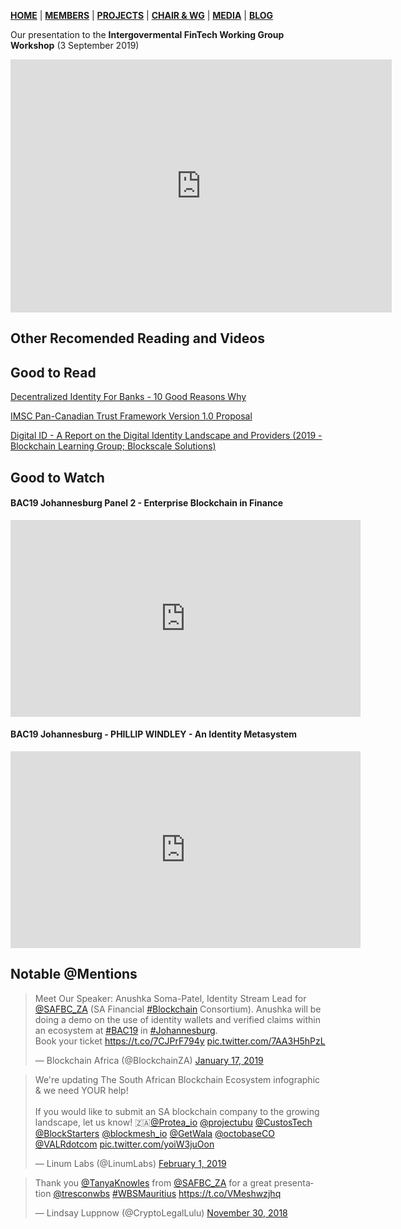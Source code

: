 [**HOME**](https://www.safbc.co.za) | [**MEMBERS**](/members/) | [**PROJECTS**](/projects/kyc) | [**CHAIR & WG**](/committees/) | [**MEDIA**](/media/) | [**BLOG**](/blog/)

Our presentation to the **Intergovermental FinTech Working Group Workshop** (3 September 2019)

<iframe src="https://bankservafrica0-my.sharepoint.com/personal/garyd_bankservafrica_com/_layouts/15/Doc.aspx?sourcedoc={99d22366-9cdf-462f-a41a-0bfc77f3dbaa}&amp;action=embedview&amp;wdAr=1.6" width="610px" height="405px" frameborder="0">This is an embedded <a target="_blank" href="https://office.com">Microsoft Office</a> presentation, powered by <a target="_blank" href="https://office.com/webapps">Office</a>.</iframe>

## Other Recomended Reading and Videos

## Good to Read

[Decentralized Identity For Banks - 10 Good Reasons Why](</media/files/Decentralized-Identity-For-Banks.pdf>)

[IMSC Pan-Canadian Trust Framework Version 1.0 Proposal](<https://github.com/canada-ca/PCTF-CCP>)

[Digital ID - A Report on the Digital Identity Landscape and Providers (2019 - Blockchain Learning Group; Blockscale Solutions)](</media/files/Digital%20ID%20-%20A%20Report%20on%20the%20Digital%20Identity%20Landscape%20and%20Providers%20(2019).pdf>)

## Good to Watch

#### BAC19 Johannesburg Panel 2 - Enterprise Blockchain in Finance
<iframe width="560" height="315" src="https://www.youtube.com/embed/7FOWxQfOF7M" frameborder="0" allow="accelerometer; autoplay; encrypted-media; gyroscope; picture-in-picture" allowfullscreen></iframe>


#### BAC19 Johannesburg - PHILLIP WINDLEY - An Identity Metasystem
<iframe width="560" height="315" src="https://www.youtube.com/embed/IWrOwJ6iWw4" frameborder="0" allow="accelerometer; autoplay; encrypted-media; gyroscope; picture-in-picture" allowfullscreen></iframe><br>


## Notable @Mentions

<blockquote class="twitter-tweet" data-lang="en"><p lang="en" dir="ltr">Meet Our Speaker: Anushka Soma-Patel, Identity Stream Lead for <a href="https://twitter.com/SAFBC_ZA?ref_src=twsrc%5Etfw">@SAFBC_ZA</a> (SA Financial <a href="https://twitter.com/hashtag/Blockchain?src=hash&amp;ref_src=twsrc%5Etfw">#Blockchain</a> Consortium). Anushka will be doing a demo on the use of identity wallets and verified claims within an ecosystem at <a href="https://twitter.com/hashtag/BAC19?src=hash&amp;ref_src=twsrc%5Etfw">#BAC19</a> in <a href="https://twitter.com/hashtag/Johannesburg?src=hash&amp;ref_src=twsrc%5Etfw">#Johannesburg</a>.<br>Book your ticket <a href="https://t.co/7CJPrF794y">https://t.co/7CJPrF794y</a> <a href="https://t.co/7AA3H5hPzL">pic.twitter.com/7AA3H5hPzL</a></p>&mdash; Blockchain Africa (@BlockchainZA) <a href="https://twitter.com/BlockchainZA/status/1085867007361327104?ref_src=twsrc%5Etfw">January 17, 2019</a></blockquote>


<blockquote class="twitter-tweet" data-lang="en"><p lang="en" dir="ltr">We&#39;re updating The South African Blockchain Ecosystem infographic &amp; we need YOUR help!<br><br>If you would like to submit an SA blockchain company to the growing landscape, let us know! 🇿🇦<a href="https://twitter.com/Protea_io?ref_src=twsrc%5Etfw">@Protea_io</a> <a href="https://twitter.com/projectubu?ref_src=twsrc%5Etfw">@projectubu</a> <a href="https://twitter.com/CustosTech?ref_src=twsrc%5Etfw">@CustosTech</a> <a href="https://twitter.com/BlockStarters?ref_src=twsrc%5Etfw">@BlockStarters</a> <a href="https://twitter.com/blockmesh_io?ref_src=twsrc%5Etfw">@blockmesh_io</a> <a href="https://twitter.com/GetWala?ref_src=twsrc%5Etfw">@GetWala</a> <a href="https://twitter.com/octobaseCO?ref_src=twsrc%5Etfw">@octobaseCO</a> <a href="https://twitter.com/VALRdotcom?ref_src=twsrc%5Etfw">@VALRdotcom</a> <a href="https://t.co/yoiW3juOon">pic.twitter.com/yoiW3juOon</a></p>&mdash; Linum Labs (@LinumLabs) <a href="https://twitter.com/LinumLabs/status/1091296411285630977?ref_src=twsrc%5Etfw">February 1, 2019</a></blockquote>

<blockquote class="twitter-tweet" data-lang="en"><p lang="en" dir="ltr">Thank you <a href="https://twitter.com/TanyaKnowles?ref_src=twsrc%5Etfw">@TanyaKnowles</a> from <a href="https://twitter.com/SAFBC_ZA?ref_src=twsrc%5Etfw">@SAFBC_ZA</a> for a great presentation <a href="https://twitter.com/tresconwbs?ref_src=twsrc%5Etfw">@tresconwbs</a> <a href="https://twitter.com/hashtag/WBSMauritius?src=hash&amp;ref_src=twsrc%5Etfw">#WBSMauritius</a> <a href="https://t.co/VMeshwzjhq">https://t.co/VMeshwzjhq</a></p>&mdash; Lindsay Luppnow (@CryptoLegalLulu) <a href="https://twitter.com/CryptoLegalLulu/status/1068409058275713024?ref_src=twsrc%5Etfw">November 30, 2018</a></blockquote>
<script async src="https://platform.twitter.com/widgets.js" charset="utf-8"></script>
